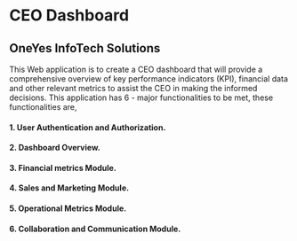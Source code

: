 # CEO Dashboard
## OneYes InfoTech Solutions
This Web application is to create a CEO dashboard that will provide a comprehensive overview of key performance indicators (KPI), financial data and other relevant metrics to assist the CEO in making the informed decisions. This application has 6 - major functionalities to be met, these functionalities are,

#### 1. User Authentication and Authorization.
#### 2. Dashboard Overview.
#### 3. Financial metrics Module.
#### 4. Sales and Marketing Module.
#### 5. Operational Metrics Module.
#### 6. Collaboration and Communication Module.